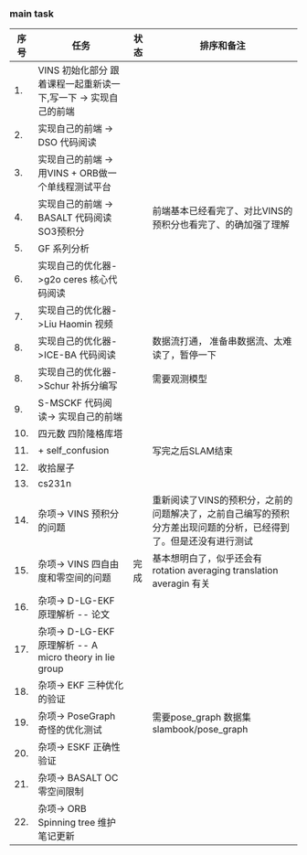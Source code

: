 <!--
 * @Author: Liu Weilong
 * @Date: 2021-05-09 22:00:08
 * @LastEditors: Liu Weilong 
 * @LastEditTime: 2021-05-13 14:06:27
 * @Description: 
-->

### main task

序号|任务|状态|排序和备注
---|---|---|---
1.  |VINS 初始化部分 跟着课程一起重新读一下,写一下 -> 实现自己的前端||
2.  |实现自己的前端  -> DSO 代码阅读||
3.  |实现自己的前端 -> 用VINS + ORB做一个单线程测试平台 ||
4.  |实现自己的前端 -> BASALT 代码阅读 SO3预积分||前端基本已经看完了、对比VINS的预积分也看完了、的确加强了理解
5.  |GF 系列分析 ||
6.  |实现自己的优化器->g2o ceres 核心代码阅读||
7.  |实现自己的优化器->Liu Haomin 视频 ||
8.  |实现自己的优化器->ICE-BA 代码阅读||数据流打通， 准备串数据流、太难读了，暂停一下
8.  |实现自己的优化器->Schur 补拆分编写||需要观测模型
9.  |S-MSCKF 代码阅读-> 实现自己的前端||
10. |四元数 四阶隆格库塔||
11. |+ self_confusion ||写完之后SLAM结束
12. |收拾屋子||
13. |cs231n||
14. |杂项-> VINS 预积分的问题 || 重新阅读了VINS的预积分，之前的问题解决了，之前自己编写的预积分方差出现问题的分析，已经得到了。但是还没有进行测试
15. |杂项-> VINS 四自由度和零空间的问题|完成| 基本想明白了，似乎还会有rotation averaging translation averagin 有关
16. |杂项-> D-LG-EKF 原理解析 -- 论文||
17. |杂项-> D-LG-EKF 原理解析 -- A micro theory in lie group||
18. |杂项-> EKF 三种优化的验证||
19. |杂项-> PoseGraph 奇怪的优化测试|| 需要pose_graph 数据集 slambook/pose_graph
20. |杂项-> ESKF 正确性验证||
21. |杂项-> BASALT OC 零空间限制||
22. |杂项-> ORB Spinning tree 维护 笔记更新||